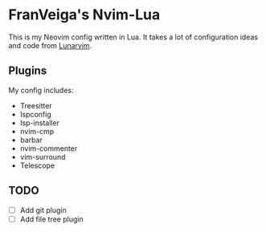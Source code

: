 # FranVeiga's Nvim-Lua

This is my Neovim config written in Lua. It takes a lot of configuration ideas and code from [Lunarvim](lunarvim.org).

## Plugins

My config includes:

- Treesitter
- lspconfig
- lsp-installer
- nvim-cmp
- barbar
- nvim-commenter
- vim-surround
- Telescope

## TODO

- [ ] Add git plugin
- [ ] Add file tree plugin

